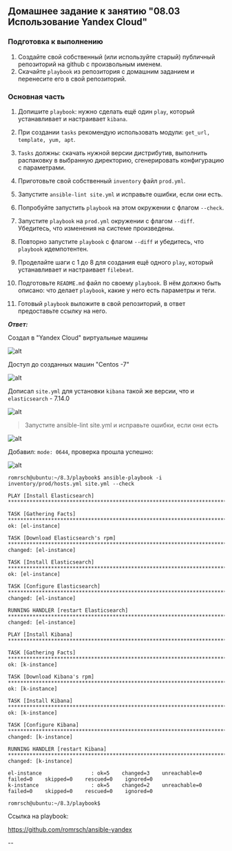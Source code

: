 ## Домашнее задание к занятию "08.03 Использование Yandex Cloud"


### Подготовка к выполнению

1. Создайте свой собственный (или используйте старый) публичный репозиторий на github с произвольным именем.
2. Скачайте `playbook` из репозитория с домашним заданием и перенесите его в свой репозиторий.

### Основная часть

1. Допишите `playbook`: нужно сделать ещё один `play`, который устанавливает и настраивает `kibana`.
2. При создании `tasks` рекомендую использовать модули: `get_url, template, yum, apt`.
3. `Tasks` должны: скачать нужной версии дистрибутив, выполнить распаковку в выбранную директорию, сгенерировать конфигурацию с параметрами.
4. Приготовьте свой собственный `inventory` файл `prod.yml`.
5. Запустите `ansible-lint site.yml` и исправьте ошибки, если они есть.
6. Попробуйте запустить `playbook` на этом окружении с флагом `--check`.
7. Запустите `playbook` на `prod.yml` окружении с флагом `--diff`. Убедитесь, что изменения на системе произведены.
8. Повторно запустите `playbook` с флагом `--diff` и убедитесь, что `playbook` идемпотентен.

9. Проделайте шаги с 1 до 8 для создания ещё одного `play`, который устанавливает и настраивает `filebeat`.
10. Подготовьте `README.md` файл по своему `playbook`. В нём должно быть описано: что делает `playbook`, какие у него есть параметры и теги.
11. Готовый `playbook` выложите в свой репозиторий, в ответ предоставьте ссылку на него.


***Ответ:***

Создал в "Yandex Cloud" виртуальные машины

![alt](https://i.ibb.co/Q6BfySG/Screenshot-3.jpg)

Доступ до созданных машин "Centos -7"

![alt](https://i.ibb.co/nrFZwWf/Screenshot-4.jpg)

Дописал `site.yml` для установки `kibana` такой же версии, что и `elasticsearch` - 7.14.0

![alt](https://i.ibb.co/DCGB5QV/Screenshot-8.jpg)

> Запустите ansible-lint site.yml и исправьте ошибки, если они есть
> 

![alt](https://i.ibb.co/nbsHLVN/Screenshot-9.jpg)
 
 Добавил: `mode: 0644`, проверка прошла успешно:
 
 ![alt](https://i.ibb.co/yN8WsRS/Screenshot-10.jpg)
 
 
```
romrsch@ubuntu:~/8.3/playbook$ ansible-playbook -i inventory/prod/hosts.yml site.yml --check

PLAY [Install Elasticsearch] ******************************************************************************************************************************************************************************

TASK [Gathering Facts] ************************************************************************************************************************************************************************************
ok: [el-instance]

TASK [Download Elasticsearch's rpm] ***********************************************************************************************************************************************************************
changed: [el-instance]

TASK [Install Elasticsearch] ******************************************************************************************************************************************************************************
ok: [el-instance]

TASK [Configure Elasticsearch] ****************************************************************************************************************************************************************************
changed: [el-instance]

RUNNING HANDLER [restart Elasticsearch] *******************************************************************************************************************************************************************
changed: [el-instance]

PLAY [Install Kibana] *************************************************************************************************************************************************************************************

TASK [Gathering Facts] ************************************************************************************************************************************************************************************
ok: [k-instance]

TASK [Download Kibana's rpm] ******************************************************************************************************************************************************************************
ok: [k-instance]

TASK [Install Kibana] *************************************************************************************************************************************************************************************
ok: [k-instance]

TASK [Configure Kibana] ***********************************************************************************************************************************************************************************
changed: [k-instance]

RUNNING HANDLER [restart Kibana] **************************************************************************************************************************************************************************
changed: [k-instance]

el-instance                : ok=5    changed=3    unreachable=0    failed=0    skipped=0    rescued=0    ignored=0   
k-instance                 : ok=5    changed=2    unreachable=0    failed=0    skipped=0    rescued=0    ignored=0   

romrsch@ubuntu:~/8.3/playbook$ 

```

Ссылка на playbook:

https://github.com/romrsch/ansible-yandex

--
